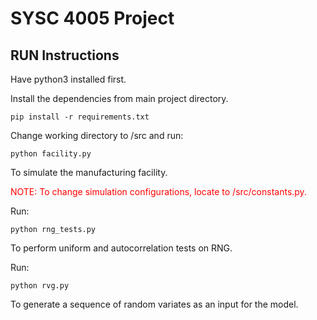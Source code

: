 # SYSC 4005 Project

## RUN Instructions
Have python3 installed first.

Install the dependencies from main project directory.
```
pip install -r requirements.txt
```

Change working directory to /src and run:
```
python facility.py
```
To simulate the manufacturing facility.

<span style="color:red"> NOTE: To change simulation configurations, locate to /src/constants.py.</span>


Run:
```
python rng_tests.py
```
To perform uniform and autocorrelation tests on RNG.

Run:
```
python rvg.py
```
To generate a sequence of random variates as an input for the model.